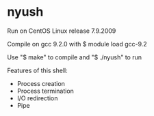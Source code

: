 # nyush
Run on CentOS Linux release 7.9.2009

Compile on gcc 9.2.0 with $ module load gcc-9.2

Use "$ make" to compile and "$ ./nyush" to run

Features of this shell:
- Process creation 
- Process termination
- I/O redirection 
- Pipe

